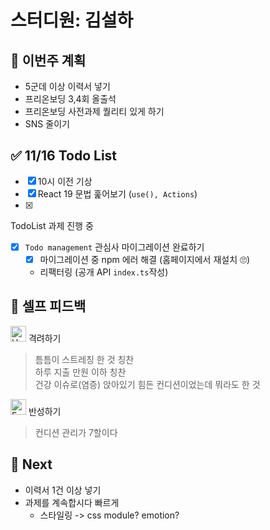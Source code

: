 # 스터디원: 김설하

## 🚀 이번주 계획

- 5군데 이상 이력서 넣기
- 프리온보딩 3,4회 올출석
- 프리온보딩 사전과제 퀄리티 있게 하기
- SNS 줄이기

## ✅ 11/16 Todo List

- [x] 10시 이전 기상
- [x] React 19 문법 훑어보기 (`use(), Actions`)
- [x]

TodoList 과제 진행 중

- [x] `Todo management` 관심사 마이그레이션 완료하기
  - [x] 마이그레이션 중 npm 에러 해결 (홈페이지에서 재설치 🙄)
  - 리팩터링 (공개 API `index.ts`작성)

## 🎉 셀프 피드백

<img src="https://raw.githubusercontent.com/Tarikul-Islam-Anik/Animated-Fluent-Emojis/master/Emojis/Smilies/Hugging%20Face.png" alt="Hugging Face" width="25" height="25"> 격려하기</img>

> 틈틈이 스트레칭 한 것 칭찬  
> 하루 지출 만원 이하 칭찬  
> 건강 이슈로(염증) 앉아있기 힘든 컨디션이었는데 뭐라도 한 것

<img src="https://raw.githubusercontent.com/Tarikul-Islam-Anik/Animated-Fluent-Emojis/master/Emojis/Smilies/Face%20with%20Monocle.png" alt="Face with Monocle" width="25" height="25"> 반성하기</img>

> 컨디션 관리가 7할이다

## 🌱 Next

- 이력서 1건 이상 넣기
- 과제를 계속합시다 빠르게
  - 스타일링 -> css module? emotion?

